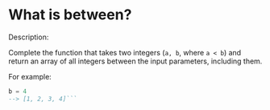 # What is between?
Description:

Complete the function that takes two integers (```a, b```, where ```a < b```) and return an array of all integers between the input parameters, including them.

For example:

```a = 1
b = 4
--> [1, 2, 3, 4]```